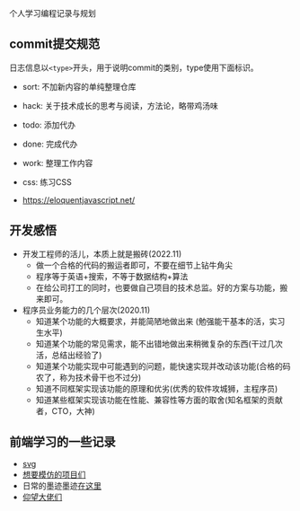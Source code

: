 个人学习编程记录与规划

## commit提交规范
日志信息以`<type>`开头，用于说明commit的类别，type使用下面标识。
+ sort: 不加新内容的单纯整理仓库
+ hack: 关于技术成长的思考与阅读，方法论，略带鸡汤味
+ todo: 添加代办
+ done: 完成代办
+ work: 整理工作内容
+ css: 练习CSS

+ https://eloquentjavascript.net/

## 开发感悟
+ 开发工程师的活儿，本质上就是搬砖(2022.11)
  + 做一个合格的代码的搬运者即可，不要在细节上钻牛角尖
  + 程序等于英语+搜索，不等于数据结构+算法
  + 在给公司打工的同时，也要做自己项目的技术总监。好的方案与功能，搬来即可。
+ 程序员业务能力的几个层次(2020.11)
  + 知道某个功能的大概要求，并能简陋地做出来 (勉强能干基本的活，实习生水平)
  + 知道某个功能的常见需求，能不出错地做出来稍微复杂的东西(干过几次活，总结出经验了)
  + 知道某个功能实现中可能遇到的问题，能快速实现并改动该功能(合格的码农了，称为技术骨干也不过分)
  + 知道不同框架实现该功能的原理和优劣(优秀的软件攻城狮，主程序员)
  + 知道某些框架实现该功能在性能、兼容性等方面的取舍(知名框架的贡献者，CTO，大神)

## 前端学习的一些记录

+ [svg](./read/SVG/readme.md)
+ [想要模仿的项目们](./stars.md)
+ 日常的墨迹墨迹[在这里](./memo/readme.md)
+ [仰望大佬们](./dalao.md)







